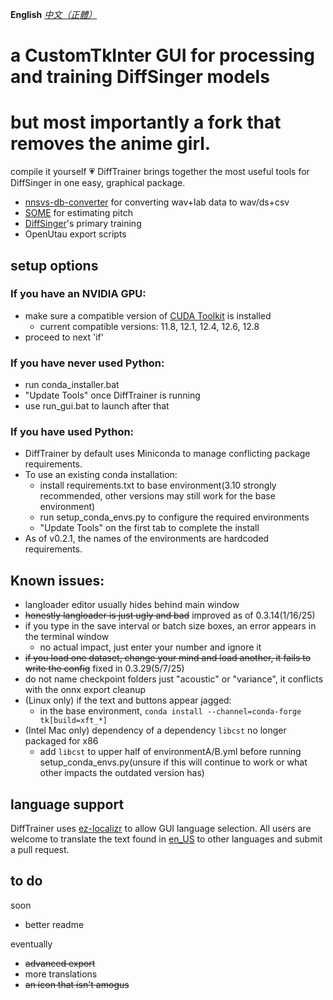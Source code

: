 
**English** *[中文（正體）](./README-zh.md)*

# a CustomTkInter GUI for processing and training DiffSinger models
# but most importantly a fork that removes the anime girl.
compile it yourself 💗
DiffTrainer brings together the most useful tools for DiffSinger in one easy, graphical package.
- [nnsvs-db-converter](https://github.com/UtaUtaUtau/nnsvs-db-converter) for converting wav+lab data to wav/ds+csv
- [SOME](https://github.com/openvpi/SOME) for estimating pitch
- [DiffSinger](https://github.com/openvpi/DiffSinger)'s primary training
- OpenUtau export scripts
## setup options
### If you have an NVIDIA GPU:
- make sure a compatible version of [CUDA Toolkit](https://developer.nvidia.com/cuda-toolkit-archive) is installed
  - current compatible versions: 11.8, 12.1, 12.4, 12.6, 12.8
- proceed to next 'if'
### If you have never used Python:
- run conda_installer.bat
- "Update Tools" once DiffTrainer is running
- use run_gui.bat to launch after that
### If you have used Python:
- DiffTrainer by default uses Miniconda to manage conflicting package requirements.
- To use an existing conda installation:
  - install requirements.txt to base environment(3.10 strongly recommended, other versions may still work for the base environment)
  - run setup_conda_envs.py to configure the required environments
  - "Update Tools" on the first tab to complete the install
- As of v0.2.1, the names of the environments are hardcoded requirements.

## Known issues:
- langloader editor usually hides behind main window
- ~~honestly langloader is just ugly and bad~~ improved as of 0.3.14(1/16/25)
- if you type in the save interval or batch size boxes, an error appears in the terminal window
  - no actual impact, just enter your number and ignore it
- ~~if you load one dataset, change your mind and load another, it fails to write the config~~ fixed in 0.3.29(5/7/25)
- do not name checkpoint folders just "acoustic" or "variance", it conflicts with the onnx export cleanup
- (Linux only) if the text and buttons appear jagged:
  - in the base environment, `conda install --channel=conda-forge tk[build=xft_*]`
- (Intel Mac only) dependency of a dependency `libcst` no longer packaged for x86
  - add `libcst` to upper half of environmentA/B.yml before running setup_conda_envs.py(unsure if this will continue to work or what other impacts the outdated version has)


## language support
DiffTrainer uses [ez-localizr](https://github.com/spicytigermeat/ez-localizr/tree/main) to allow GUI language selection. All users are welcome to translate the text found in [en_US](/strings/en_US.yaml) to other languages and submit a pull request.

## to do
soon
- better readme

eventually
- ~~advanced export~~
- more translations
- ~~an icon that isn't amogus~~
